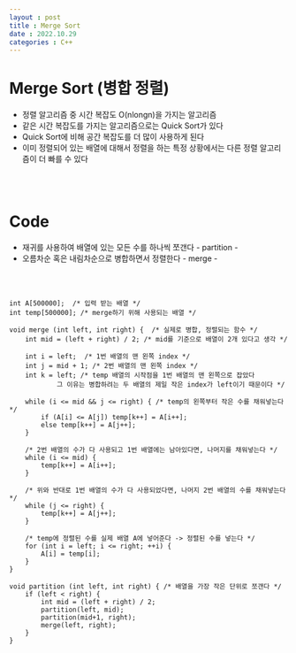 ```yaml
---
layout : post
title : Merge Sort
date : 2022.10.29
categories : C++
---
```


# Merge Sort (병합 정렬)

- 정렬 알고리즘 중 시간 복잡도 O(nlongn)을 가지는 알고리즘
- 같은 시간 복잡도를 가지는 알고리즘으로는 Quick Sort가 있다
- Quick Sort에 비해 공간 복잡도를 더 많이 사용하게 된다     
- 이미 정렬되어 있는 배열에 대해서 정렬을 하는 특정 상황에서는 다른 정렬 알고리즘이 더 빠를 수 있다

<br/><br/>
# Code
- 재귀를 사용하여 배열에 있는 모든 수를 하나씩 쪼갠다 - partition -
- 오름차순 혹은 내림차순으로 병합하면서 정렬한다 - merge -

<br/><br/>

```
int A[500000];  /* 입력 받는 배열 */
int temp[500000]; /* merge하기 위해 사용되는 배열 */

void merge (int left, int right) {  /* 실제로 병합, 정렬되는 함수 */
    int mid = (left + right) / 2; /* mid를 기준으로 배열이 2개 있다고 생각 */

    int i = left;  /* 1번 배열의 맨 왼쪽 index */
    int j = mid + 1; /* 2번 배열의 맨 왼쪽 index */
    int k = left; /* temp 배열의 시작점을 1번 배열의 맨 왼쪽으로 잡았다
            그 이유는 병합하려는 두 배열의 제일 작은 index가 left이기 때문이다 */ 

    while (i <= mid && j <= right) { /* temp의 왼쪽부터 작은 수를 채워넣는다 */
        if (A[i] <= A[j]) temp[k++] = A[i++];
        else temp[k++] = A[j++];
    }

    /* 2번 배열의 수가 다 사용되고 1번 배열에는 남아있다면, 나머지를 채워넣는다 */
    while (i <= mid) { 
        temp[k++] = A[i++];
    }

    /* 위와 반대로 1번 배열의 수가 다 사용되었다면, 나머지 2번 배열의 수를 채워넣는다 */
    while (j <= right) { 
        temp[k++] = A[j++];
    }

    /* temp에 정렬된 수를 실제 배열 A에 넣어준다 -> 정렬된 수를 넣는다 */
    for (int i = left; i <= right; ++i) {
        A[i] = temp[i];
    }
}

void partition (int left, int right) { /* 배열을 가장 작은 단위로 쪼갠다 */
    if (left < right) {
        int mid = (left + right) / 2;
        partition(left, mid);
        partition(mid+1, right);
        merge(left, right);
    }
}

